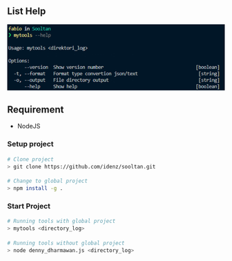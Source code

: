 ## List Help
<a href="https://github.com/idenz/sooltan/blob/main/help.png"><img src="https://github.com/idenz/sooltan/blob/main/help.png" alt="Dompet" border="0"></a>

## Requirement
- NodeJS

### Setup project
```sh
# Clone project
> git clone https://github.com/idenz/sooltan.git

# Change to global project
> npm install -g .
```

### Start Project

```sh
# Running tools with global project
> mytools <directory_log>

# Running tools without global project
> node denny_dharmawan.js <directory_log>
```
